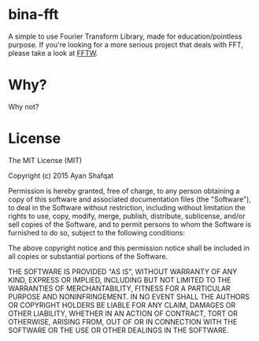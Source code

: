 # bina-fft
A simple to use Fourier Transform Library, made for education/pointless purpose.
If you're looking for a more serious project that deals with FFT, please take a
look at [FFTW](http://www.fftw.org/).

# Why?
Why not?

# License
The MIT License (MIT)

Copyright (c) 2015 Ayan Shafqat

Permission is hereby granted, free of charge, to any person obtaining a copy
of this software and associated documentation files (the "Software"), to deal
in the Software without restriction, including without limitation the rights
to use, copy, modify, merge, publish, distribute, sublicense, and/or sell
copies of the Software, and to permit persons to whom the Software is
furnished to do so, subject to the following conditions:

The above copyright notice and this permission notice shall be included in all
copies or substantial portions of the Software.

THE SOFTWARE IS PROVIDED "AS IS", WITHOUT WARRANTY OF ANY KIND, EXPRESS OR
IMPLIED, INCLUDING BUT NOT LIMITED TO THE WARRANTIES OF MERCHANTABILITY,
FITNESS FOR A PARTICULAR PURPOSE AND NONINFRINGEMENT. IN NO EVENT SHALL THE
AUTHORS OR COPYRIGHT HOLDERS BE LIABLE FOR ANY CLAIM, DAMAGES OR OTHER
LIABILITY, WHETHER IN AN ACTION OF CONTRACT, TORT OR OTHERWISE, ARISING FROM,
OUT OF OR IN CONNECTION WITH THE SOFTWARE OR THE USE OR OTHER DEALINGS IN THE
SOFTWARE.
